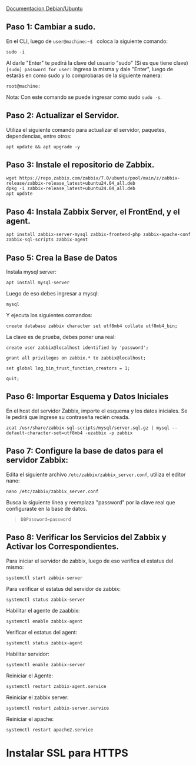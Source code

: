 [Documentacion Debian/Ubuntu](https://www.zabbix.com/documentation/current/es/manual/installation/upgrade/packages/debian_ubuntu)
## Paso 1: Cambiar a sudo.

En el CLI, luego de `user@machine:~$ ` coloca la siguiente comando:
```
sudo -i
```

Al darle "Enter" te pedirá la clave del usuario "sudo" (Si es que tiene clave) `[sudo] password for user:` ingresa la misma y dale "Enter", luego de estarás en como sudo y lo comprobaras de la siguiente manera:
```
root@machine:
```

Nota: Con este comando se puede ingresar como sudo `sudo -s`.
## Paso 2: Actualizar el Servidor.

Utiliza el siguiente comando para actualizar el servidor, paquetes, dependencias, entre otros:
```
apt update && apt upgrade -y
```
## Paso 3: Instale el repositorio de Zabbix.

 ```
wget https://repo.zabbix.com/zabbix/7.0/ubuntu/pool/main/z/zabbix-release/zabbix-release_latest+ubuntu24.04_all.deb
dpkg -i zabbix-release_latest+ubuntu24.04_all.deb
apt update
```
## Paso 4: Instala Zabbix Server, el FrontEnd, y el agent.

```
apt install zabbix-server-mysql zabbix-frontend-php zabbix-apache-conf zabbix-sql-scripts zabbix-agent
```
## Paso 5: Crea la Base de Datos

Instala mysql server:
```
apt install mysql-server
```

Luego de eso debes ingresar a mysql:
```
mysql
```

Y ejecuta los siguientes comandos:
```
create database zabbix character set utf8mb4 collate utf8mb4_bin;
```

 La clave es de prueba, debes poner una real:
```
create user zabbix@localhost identified by 'password';
```

```
grant all privileges on zabbix.* to zabbix@localhost;
```

```
set global log_bin_trust_function_creators = 1;
```

```
quit;
```
## Paso 6: Importar Esquema y Datos Iniciales

En el host del servidor Zabbix, importe el esquema y los datos iniciales. Se le pedirá que ingrese su contraseña recién creada.
```
zcat /usr/share/zabbix-sql-scripts/mysql/server.sql.gz | mysql --default-character-set=utf8mb4 -uzabbix -p zabbix
```
## Paso 7: Configure la base de datos para el servidor Zabbix:

Edita el siguiente archivo `/etc/zabbix/zabbix_server.conf`, utiliza el editor nano:
```
nano /etc/zabbix/zabbix_server.conf
```

Busca la siguiente línea y reemplaza "password" por la clave real que configuraste en la base de datos.
> `DBPassword=password`
## Paso 8: Verificar los Servicios del Zabbix y Activar los Correspondientes.

Para iniciar el servidor de zabbix, luego de eso verifica el estatus del mismo:
```
systemctl start zabbix-server
```

Para verificar el estatus del servidor de zabbix:
```
systemctl status zabbix-server
```

Habilitar el agente de zaabbix:
```
systemctl enable zabbix-agent
```

Verificar el estatus del agent:
```
systemctl status zabbix-agent
```

Habilitar servidor:
```
systemctl enable zabbix-server
```

Reiniciar el Agente:
```
systemctl restart zabbix-agent.service
```

Reiniciar el zabbix server:
```
systemctl restart zabbix-server.service
```

Reiniciar el apache:
```
systemctl restart apache2.service
```
# Instalar SSL para HTTPS